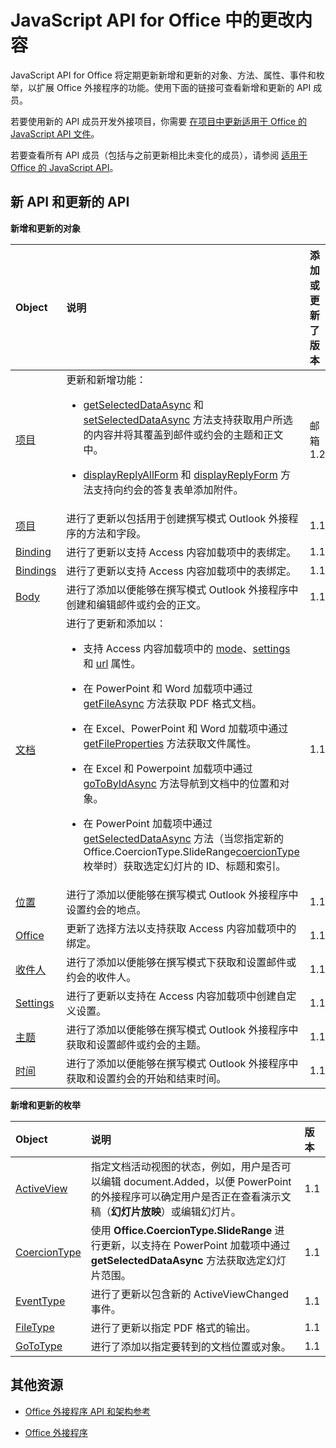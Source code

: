 
# JavaScript API for Office 中的更改内容
JavaScript API for Office 将定期更新新增和更新的对象、方法、属性、事件和枚举，以扩展 Office 外接程序的功能。使用下面的链接可查看新增和更新的 API 成员。

若要使用新的 API 成员开发外接项目，你需要 [在项目中更新适用于 Office 的 JavaScript API 文件](../docs/develop/update-your-javascript-api-for-office-and-manifest-schema-version.md)。

若要查看所有 API 成员（包括与之前更新相比未变化的成员），请参阅 [适用于 Office 的 JavaScript API](../reference/javascript-api-for-office.md)。


## 新 API 和更新的 API

 **新增和更新的对象**


|**Object**|**说明**|**添加或更新了版本**|
|:-----|:-----|:-----|
|[项目](../reference/outlook/Office.context.mailbox.item.md)|更新和新增功能：<br><ul><li><p><a href="../reference/outlook/Office.context.mailbox.item.md#getSelectedDataAsync" target="_blank">getSelectedDataAsync</a> 和 <a href="../reference/outlook/Office.context.mailbox.item.md#setSelectedDataAsync" target="_blank">setSelectedDataAsync</a> 方法支持获取用户所选的内容并将其覆盖到邮件或约会的主题和正文中。</p></li><li><p><a href="../reference/outlook/Office.context.mailbox.item.md#displayReplyAllForm" target="_blank">displayReplyAllForm</a> 和 <a href="../reference/outlook/Office.context.mailbox.item.md#displayReplyForm" target="_blank">displayReplyForm</a> 方法支持向约会的答复表单添加附件。</p></li></ul>|邮箱 1.2|
|[项目](../reference/outlook/Office.context.mailbox.item.md)|进行了更新以包括用于创建撰写模式 Outlook 外接程序的方法和字段。 |1.1|
|[Binding](../reference/shared/binding.md)|进行了更新以支持 Access 内容加载项中的表绑定。|1.1|
|[Bindings](../reference/shared/bindings.bindings.md)|进行了更新以支持 Access 内容加载项中的表绑定。|1.1|
|[Body](../reference/outlook/Body.md)|进行了添加以便能够在撰写模式 Outlook 外接程序中创建和编辑邮件或约会的正文。|1.1|
|[文档](../reference/shared/document.md)|进行了更新和添加以： <ul><li><p>支持 Access 内容加载项中的 <a href="http://msdn.microsoft.com/library/551369c3-315b-428f-8b7e-08987f6b0e00(Office.15).aspx" target="_blank">mode</a>、<a href="http://msdn.microsoft.com/library/77ba7daf-419f-44b6-8747-7fd5618b7053(Office.15).aspx" target="_blank">settings</a> 和 <a href="http://msdn.microsoft.com/library/480ac3c6-370e-4505-aba3-1d0dce9fb3dc(Office.15).aspx" target="_blank">url</a> 属性。</p></li><li><p>在 PowerPoint 和 Word 加载项中通过 <a href="http://msdn.microsoft.com/library/35dda81c-235e-4eab-8a77-9acb3b73a380(Office.15).aspx" target="_blank">getFileAsync</a> 方法获取 PDF 格式文档。</p></li><li><p>在 Excel、PowerPoint 和 Word 加载项中通过 <a href="http://msdn.microsoft.com/library/2533a563-95ae-4d52-b2d5-a6783e4ef5b4(Office.15).aspx" target="_blank">getFileProperties</a> 方法获取文件属性。</p></li><li><p>在 Excel 和 Powerpoint 加载项中通过 <a href="http://msdn.microsoft.com/library/35dda81c-235e-4eab-8a77-9acb3b73a380(Office.15).aspx" target="_blank">goToByIdAsync</a> 方法导航到文档中的位置和对象。</p></li><li><p>在 PowerPoint 加载项中通过 <a href="http://msdn.microsoft.com/library/f85ad02c-64f0-4b73-87f6-7f521b3afd69(Office.15).aspx" target="_blank">getSelectedDataAsync</a> 方法（当您指定新的 <span class="keyword">Office.CoercionType.SlideRange</span><a href="http://msdn.microsoft.com/library/735eaab6-5e31-4bc2-add5-9d378900a31b(Office.15).aspx" target="_blank">coercionType</a> 枚举时）获取选定幻灯片的 ID、标题和索引。</p></li></ul>|1.1|
|[位置](../reference/outlook/Location.md)|进行了添加以便能够在撰写模式 Outlook 外接程序中设置约会的地点。|1.1|
|[Office](../reference/shared/office.md)|更新了选择方法以支持获取 Access 内容加载项中的绑定。|1.1|
|[收件人](../reference/outlook/Recipients.md)|进行了添加以便能够在撰写模式下获取和设置邮件或约会的收件人。|1.1|
|[Settings](../reference/shared/document.settings.md)|进行了更新以支持在 Access 内容加载项中创建自定义设置。|1.1|
|[主题](../reference/outlook/Subject.md)|进行了添加以便能够在撰写模式 Outlook 外接程序中获取和设置邮件或约会的主题。|1.1|
|[时间](../reference/outlook/Time.md)|进行了添加以便能够在撰写模式 Outlook 外接程序中获取和设置约会的开始和结束时间。|1.1|



**新增和更新的枚举**


|**Object**|**说明**|**版本**|
|:-----|:-----|:-----|
|[ActiveView](../reference/shared/activeview-enumeration.md)|指定文档活动视图的状态，例如，用户是否可以编辑 document.Added，以便 PowerPoint 的外接程序可以确定用户是否正在查看演示文稿（**幻灯片放映**）或编辑幻灯片。 |1.1|
|[CoercionType](../reference/shared/coerciontype-enumeration.md)|使用  **Office.CoercionType.SlideRange** 进行更新，以支持在 PowerPoint 加载项中通过 **getSelectedDataAsync** 方法获取选定幻灯片范围。|1.1|
|[EventType](../reference/shared/eventtype-enumeration.md)|进行了更新以包含新的 ActiveViewChanged 事件。|1.1|
|[FileType](../reference/shared/filetype-enumeration.md)|进行了更新以指定 PDF 格式的输出。|1.1|
|[GoToType](../reference/shared/gototype-enumeration.md)|进行了添加以指定要转到的文档位置或对象。|1.1|

## 其他资源


- [Office 外接程序 API 和架构参考](../reference/reference.md)
    
- [Office 外接程序](../docs/overview/office-add-ins.md)
    
